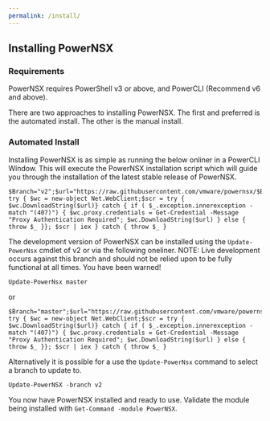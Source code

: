 ```yaml
---
permalink: /install/
---
```


## Installing PowerNSX

### Requirements

PowerNSX requires PowerShell v3 or above, and PowerCLI (Recommend v6 and above).

There are two approaches to installing PowerNSX. The first and preferred is the automated install. The other is the manual install.

### Automated Install

Installing PowerNSX is as simple as running the below onliner in a PowerCLI Window. This will execute the PowerNSX installation script which will guide you through the installation of the latest stable release of PowerNSX.

```
$Branch="v2";$url="https://raw.githubusercontent.com/vmware/powernsx/$Branch/PowerNSXInstaller.ps1"; try { $wc = new-object Net.WebClient;$scr = try { $wc.DownloadString($url)} catch { if ( $_.exception.innerexception -match "(407)") { $wc.proxy.credentials = Get-Credential -Message "Proxy Authentication Required"; $wc.DownloadString($url) } else { throw $_ }}; $scr | iex } catch { throw $_ }
```

The development version of PowerNSX can be installed using the `Update-PowerNsx` cmdlet of v2 or via the following oneliner. NOTE: Live development occurs against this branch and should not be relied upon to be fully functional at all times. You have been warned!

```
Update-PowerNsx master
```

or

```
$Branch="master";$url="https://raw.githubusercontent.com/vmware/powernsx/$Branch/PowerNSXInstaller.ps1"; try { $wc = new-object Net.WebClient;$scr = try { $wc.DownloadString($url)} catch { if ( $_.exception.innerexception -match "(407)") { $wc.proxy.credentials = Get-Credential -Message "Proxy Authentication Required"; $wc.DownloadString($url) } else { throw $_ }}; $scr | iex } catch { throw $_ }
```
Alternatively it is possible for a use the `Update-PowerNsx` command to select a branch to update to.

```
Update-PowerNSX -branch v2
```

You now have PowerNSX installed and ready to use. Validate the module being installed with `Get-Command -module PowerNSX`.


